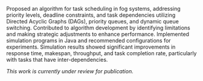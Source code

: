 Proposed an algorithm for task scheduling in fog systems, addressing priority levels, deadline constraints, and task dependencies
utilizing Directed Acyclic Graphs (DAGs), priority queues, and dynamic queue switching. Contributed to algorithm development by identifying limitations and making strategic adjustments to enhance performance. Implemented simulation programs in Java and recommended configurations for experiments. Simulation results showed significant improvements in response time, makespan, throughput, and task completion rate, particularly with tasks that have inter-dependencies.

*This work is currently under review for publication.*